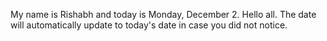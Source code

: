 My name is Rishabh and today is Monday, December 2. Hello all. The date will automatically update to today's date in case you did not notice.
